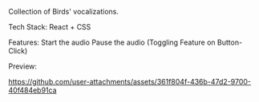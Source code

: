 Collection of Birds' vocalizations.

Tech Stack: React + CSS

Features: 
Start the audio
Pause the audio
(Toggling Feature on Button-Click)

Preview:


https://github.com/user-attachments/assets/361f804f-436b-47d2-9700-40f484eb91ca

